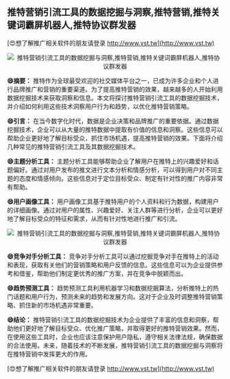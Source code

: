 ## **推特营销引流工具的数据挖掘与洞察,推特营销,推特关键词霸屏机器人,推特协议群发器**

[😍想了解推广相关软件的朋友请登录 http://www.vst.tw](http://www.vst.tw)

 <center><img src="https://vst.tw/MP4/tuiguang/png/4.png" alt="推特营销引流工具的数据挖掘与洞察,推特营销,推特关键词霸屏机器人,推特协议群发器"></center>

**😄摘要：**
推特作为全球最受欢迎的社交媒体平台之一，已成为许多企业和个人进行品牌推广和营销的重要渠道。为了提高推特营销的效果，越来越多的人开始利用数据挖掘技术来获取洞察和信息。本文将探讨推特营销引流工具的数据挖掘技术，并介绍如何利用这些技术洞察用户行为和趋势，以优化推特营销策略。

**😄引言：**
在当今数字化时代，数据是企业决策和品牌推广的重要依据。通过数据挖掘技术，企业可以从大量的推特数据中提取有价值的信息和洞察。这些信息可以帮助企业更好地了解目标受众，抓住市场机遇，提高推特营销的效果。下面将介绍几种常见的推特营销引流工具及其数据挖掘技术。

**😄主题分析工具：**
主题分析工具能够帮助企业了解用户在推特上的兴趣爱好和话题偏好。通过对用户发布的推文进行文本分析和情感分析，可以得到用户对不同主题的态度和情感倾向。这些信息对于定位目标受众、制定有针对性的推广内容非常有帮助。

**😄用户画像工具：**
用户画像工具基于推特用户的个人资料和行为数据，构建用户的详细画像。通过对用户的属性、兴趣爱好、关注人群等进行分析，企业可以更好地了解目标受众的特征和需求，从而有针对性地进行推广和引流。

 <center><img src="https://vst.tw/MP4/tuiguang/png/8.png" alt="推特营销引流工具的数据挖掘与洞察,推特营销,推特关键词霸屏机器人,推特协议群发器"></center>

**😄竞争对手分析工具：**
竞争对手分析工具可以通过挖掘竞争对手在推特上的活动和表现，获取有关他们的营销策略和用户反馈的信息。这些信息可以为企业提供参考和借鉴，帮助他们制定更优秀的推广方案，并在竞争中脱颖而出。

**😄趋势预测工具：**
趋势预测工具利用机器学习和数据挖掘算法，分析推特上的热门话题和用户行为，预测未来的趋势和发展方向。这对于企业及时调整推特营销策略、抓住新的市场机遇非常重要。

**😄结论：**
推特营销引流工具的数据挖掘技术为企业提供了丰富的信息和洞察，帮助他们更好地了解目标受众、优化推广策略，并取得更好的推特营销效果。然而，在使用这些工具时，企业也应该注意保护用户隐私，遵守相关法律法规，确保数据的合法使用。未来，随着技术的不断发展，推特营销引流工具的数据挖掘与洞察将在推特营销中发挥更大的作用。

[😍想了解推广相关软件的朋友请登录 http://www.vst.tw](http://www.vst.tw)



